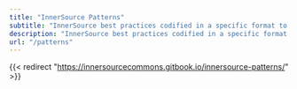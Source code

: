 ```yaml
---
title: "InnerSource Patterns"
subtitle: "InnerSource best practices codified in a specific format to make it easy to understand, evaluate, and apply them in your context."
description: "InnerSource best practices codified in a specific format to make it easy to understand, evaluate, and apply them in your context."
url: "/patterns"
---
```


{{< redirect "https://innersourcecommons.gitbook.io/innersource-patterns/" >}}